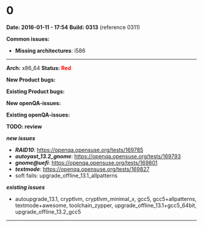 # 0


**Date: 2016-01-11 - 17:54**
**Build: 0313** (reference 0311)

**Common issues:**
 * **Missing architectures**: i586
<hr>

**Arch:** x86_64
**Status: <font color="red">Red</font>**

**New Product bugs:**



**Existing Product bugs:**



**New openQA-issues:**



**Existing openQA-issues:**



**TODO: review**

***new issues***

* ***RAID10***: https://openqa.opensuse.org/tests/169785
* ***autoyast_13.2_gnome***: https://openqa.opensuse.org/tests/169793
* ***gnome@uefi***: https://openqa.opensuse.org/tests/169801
* ***textmode***: https://openqa.opensuse.org/tests/169827
* soft fails: upgrade_offline_13.1_allpatterns

***existing issues***

* autoupgrade_13.1, cryptlvm, cryptlvm_minimal_x, gcc5, gcc5+allpatterns, textmode+awesome, toolchain_zypper, upgrade_offline_13.1+gcc5_64bit, upgrade_offline_13.2_gcc5


---
